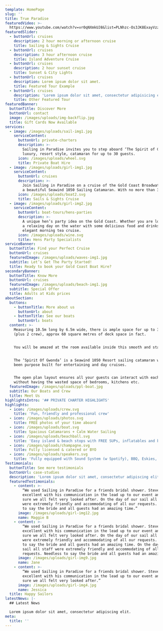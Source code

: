 ```yaml
---
template: HomePage
slug: ''
title: True Paradise
featuredVideo: >-
  https://www.youtube.com/watch?v=vr0qNXmkUJ8&list=PLNhzc-Os3JK8ExayVzzoHVvP2c0-4_oqt
featuredSlider:
  - buttonUrl: cruises
    description: 2 hour morning or afternoon cruise
    title: Sailing & Sights Cruise
  - buttonUrl: cruises
    description: 3 hour afternoon cruise
    title: Island Adventure Cruise
  - buttonUrl: cruises
    description: 2 hour sunset cruise
    title: Sunset & City Lights
  - buttonUrl: cruises
    description: Lorem ipsum dolor sit amet.
    title: Featured Tour Example
  - buttonUrl: cruises
    description: 'Lorem ipsum dolor sit amet, consectetur adipisicing elit.'
    title: Other Featured Tour
featuredBanner:
  buttonTitle: Discover More
  buttonUrl: contact
  image: /images/uploads/img-backflip.jpg
  title: Gift Cards Now Available
services:
  - image: /images/uploads/sail-img1.jpg
    serviceContent:
      buttonUrl: private-charters
      description: >-
        Sailing in Paradise invites you to step aboard ‘The Spirit of Gwonda’ a
        luxury, resort style, catamaran for up to 30 guests.
      icon: /images/uploads/wheel.svg
      title: Private Boat Hire
  - image: /images/uploads/girl-img1.jpg
    serviceContent:
      buttonUrl: cruises
      description: >-
        Join Sailing in Paradise on a cruise of the Gold Coast Broadwater aboard
        a beautiful Seawind 1050 Sailing Catamaran. With no more than 30 guests.
      icon: /images/uploads/boat2.svg
      title: Sails & Sights Cruise
  - image: /images/uploads/girl-img2.jpg
    serviceContent:
      buttonUrl: boat-tours/hens-parties
      description: >-
        A unique hen’s party idea on the Gold Coast. Whether you are looking for
        a relaxing day on the water with some delicious food and drinks, an
        elegant morning tea cruise.
      icon: /images/uploads/wine.svg
      title: Hens Party Specialists
serviceBanner:
  buttonTitle: Find your Perfect Cruise
  buttonUrl: cruises
  featuredImage: /images/uploads/waves-img1.jpg
  subtitle: Let’s Get The Party Started!
  title: Ready to book your Gold Coast Boat Hire?
secondaryBanner:
  buttonTitle: Know More
  buttonUrl: cruises
  featuredImage: /images/uploads/beach-img1.jpg
  subtitle: Special Offer
  title: Adults at Kids prices
aboutSection:
  buttons:
    - buttonTitle: More about us
      buttonUrl: about
    - buttonTitle: See our boats
      buttonUrl: boats
  content: >-
    Measuring 10.5m long by 6.5m wide, there is ample space for up to 30 people
    (plus 2 crew), approx 60 square metres of deck space in fact. 


    You will be amazed at the room available inside this smooth and stable boat.


    The ‘Spirit Of Gwonda’ is a Seawind 1050 Resort sailing catamaran which has
    been purpose built for entertaining and day cruises.


    The open plan layout ensures all your guests can interact with each other
    without having the wasted space of bedrooms, kitchens etc.
  featuredImage: /images/uploads/ppl-boat.jpg
  subtitle: Our Boats and Crew
  title: Meet Us
highlightsIntro: '## PRIVATE CHARTER HIGHLIGHTS'
highlights:
  - icon: /images/uploads/crew.svg
    title: 'Fun, friendly and professional crew'
  - icon: /images/uploads/photos.svg
    title: FREE photos of your time aboard
  - icon: /images/uploads/boat.svg
    title: Spacious Catamarans + Calm Water Sailing
  - icon: /images/uploads/beachball.svg
    title: 'Easy island & beach stops with FREE SUPs, inflatables and beach games'
  - icon: /images/uploads/champagne.svg
    title: Fully licensed & catered or BYO
  - icon: /images/uploads/speakers.svg
    title: 'Fully equipped with Sound System (w Spotify), BBQ, Eskies, and Restroom'
Testimonials:
  buttonTitle: See more testimonials
  buttonUrl: case-studies
  description: 'Lorem ipsum dolor sit amet, consectetur adipiscing elit.'
  featuredTestimonials:
    - content: >-
        “We used Sailing in Paradise for a friends bridal shower. Steve was
        excellent with his communication in the lead up to our event and made
        sure we all felt very looked after. On the day of our sail all staff
        were extremely friendly and accommodating of all our requests. Needless
        to say the bride and all guests had an amazing time.”
      image: /images/uploads/girl-img12.jpg
      name: Maggie B
    - content: >-
        “We used Sailing in Paradise for a friends bridal shower. Steve was
        excellent with his communication in the lead up to our event and made
        sure we all felt very looked after. On the day of our sail all staff
        were extremely friendly and accommodating of all our requests. Needless
        to say the bride and all guests had an amazing time. On the day of our
        sail all staff were extremely friendly and accommodating of all our
        requests. Needless to say the bride and all guests had an amazing time."
      image: /images/uploads/girl-img9.jpg
      name: Jane
    - content: >-
        “We used Sailing in Paradise for a friends bridal shower. Steve was
        excellent with his communication in the lead up to our event and made
        sure we all felt very looked after.”
      image: /images/uploads/girl-img4.jpg
      name: Jessica
  title: Happy Sailors
latestNews: |-
  ## Latest News

  Lorem ipsum dolor sit amet, consectetur adipiscing elit.
meta:
  title: ''
---
```


